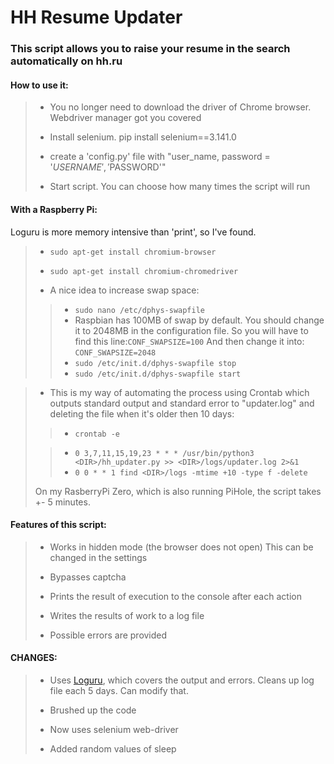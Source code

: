 # HH Resume Updater
### This script allows you to raise your resume in the search automatically on hh.ru

#### How to use it:

> - You no longer need to download the driver of Chrome browser. Webdriver manager got you covered
>
> - Install selenium. pip install selenium==3.141.0
> 
> - create a 'config.py' file with "user_name, password = '$USERNAME', '$PASSWORD'"
>
> - Start script. You can choose how many times the script will run

#### With a Raspberry Pi:
Loguru is more memory intensive than 'print', so I've found.
> - `sudo apt-get install chromium-browser`
> 
> - `sudo apt-get install chromium-chromedriver`
> 
> - A nice idea to increase swap space:
> > - `sudo nano /etc/dphys-swapfile`
> > - Raspbian has 100MB of swap by default. You should change it to 2048MB in the configuration file. 
      So you will have to find this line:`CONF_SWAPSIZE=100` And then change it into:
      `CONF_SWAPSIZE=2048`
> > - `sudo /etc/init.d/dphys-swapfile stop`
> > - `sudo /etc/init.d/dphys-swapfile start`

> - This is my way of automating the process using Crontab which outputs standard output and standard error to "updater.log" and deleting the file when it's older then 10 days:
> > - `crontab -e`
> 
> > - `0 3,7,11,15,19,23 * * * /usr/bin/python3 <DIR>/hh_updater.py >> <DIR>/logs/updater.log 2>&1`
> > - `0 0 * * 1 find <DIR>/logs -mtime +10 -type f -delete`
> 
> On my RasberryPi Zero, which is also running PiHole, the script takes +- 5 minutes.

#### Features of this script:

> - Works in hidden mode (the browser does not open) This can be changed in the settings
> 
> - Bypasses captcha
> 
> - Prints the result of execution to the console after each action
>
> - Writes the results of work to a log file
>
> - Possible errors are provided

#### CHANGES:

> - Uses <a href=https://github.com/Delgan/loguru>Loguru</a>, which covers the output and errors. Cleans up log file each 5 days. Can modify that.
> 
> - Brushed up the code
> 
> - Now uses selenium web-driver 
> 
> - Added random values of sleep
